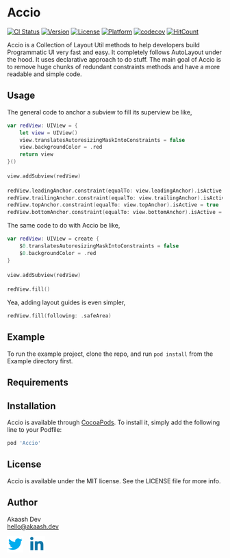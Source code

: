 # Accio

[![CI Status](https://img.shields.io/travis/akaashdev/Accio.svg?style=flat)](https://travis-ci.org/akaashdev/Accio)
[![Version](https://img.shields.io/cocoapods/v/Accio.svg?style=flat)](https://cocoapods.org/pods/Accio)
[![License](https://img.shields.io/cocoapods/l/Accio.svg?style=flat)](https://cocoapods.org/pods/Accio)
[![Platform](https://img.shields.io/cocoapods/p/Accio.svg?style=flat)](https://cocoapods.org/pods/Accio)
[![codecov](https://codecov.io/gh/akaashdev/Accio/branch/master/graph/badge.svg)](https://codecov.io/gh/akaashdev/Accio)
[![HitCount](http://hits.dwyl.com/akaashdev/Accio.svg)](http://hits.dwyl.com/akaashdev/Accio)

Accio is a Collection of Layout Util methods to help developers build Programmatic UI very fast and easy. It completely follows AutoLayout under the hood. It uses declarative approach to do stuff. The main goal of Accio is to remove huge chunks of redundant constraints methods and have a more readable and simple code.

## Usage

The general code to anchor a subview to fill its superview be like,

```swift
var redView: UIView = {
    let view = UIView()
    view.translatesAutoresizingMaskIntoConstraints = false
    view.backgroundColor = .red
    return view
}()

view.addSubview(redView)

redView.leadingAnchor.constraint(equalTo: view.leadingAnchor).isActive = true
redView.trailingAnchor.constraint(equalTo: view.trailingAnchor).isActive = true
redView.topAnchor.constraint(equalTo: view.topAnchor).isActive = true
redView.bottomAnchor.constraint(equalTo: view.bottomAnchor).isActive = true
```

The same code to do with Accio be like,

```swift
var redView: UIView = create {
    $0.translatesAutoresizingMaskIntoConstraints = false
    $0.backgroundColor = .red
}

view.addSubview(redView)

redView.fill()
```

Yea, adding layout guides is even simpler,

```swift
redView.fill(following: .safeArea)
```

## Example

To run the example project, clone the repo, and run `pod install` from the Example directory first.

## Requirements

## Installation

Accio is available through [CocoaPods](https://cocoapods.org). To install
it, simply add the following line to your Podfile:

```ruby
pod 'Accio'
```

## License

Accio is available under the MIT license. See the LICENSE file for more info.

## Author
Akaash Dev </br>
[hello@akaash.dev](mailto:hello@akaash.dev?Subject=Hello!)


<a href="https://twitter.com/akaash_dev"><img src="https://raw.githubusercontent.com/akaashdev/portfolio-site/master/img/social-icons/twitter-icon-original.png" width=38px height=38px></a> &nbsp; <a href="https://linkedin.com/in/akaashdev"><img src="https://raw.githubusercontent.com/akaashdev/portfolio-site/master/img/social-icons/linkedin-icon-original.png" width=38px height=38px></a> 
